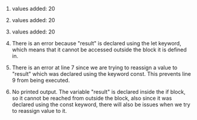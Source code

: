 1. values added: 20
2. values added: 20

3. values added: 20
4. There is an error because "result" is declared using the let keyword, which means that it cannot be accessed outside the block it is defined in.

5. There is an error at line 7 since we are trying to reassign a value to "result" which was declared using the keyword const. This prevents line 9 from being executed.
6. No printed output. The variable "result" is declared inside the if block, so it cannot be reached from outside the block, also since it was declared using the const keyword, there will also be issues when we try to reassign value to it.
